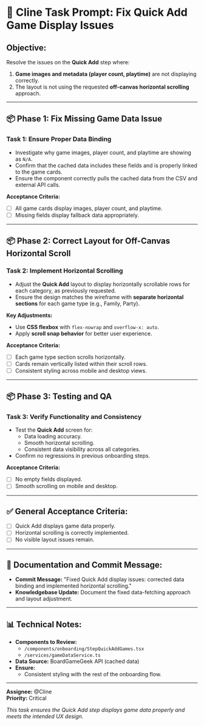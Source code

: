 # 🚀 Cline Task Prompt: Fix Quick Add Game Display Issues

## **Objective:**
Resolve the issues on the **Quick Add** step where:
1. **Game images and metadata (player count, playtime)** are not displaying correctly.
2. The layout is not using the requested **off-canvas horizontal scrolling** approach.

---

## 📦 **Phase 1: Fix Missing Game Data Issue**

### **Task 1: Ensure Proper Data Binding**
- Investigate why game images, player count, and playtime are showing as `N/A`.
- Confirm that the cached data includes these fields and is properly linked to the game cards.
- Ensure the component correctly pulls the cached data from the CSV and external API calls.

**Acceptance Criteria:**
- [ ] All game cards display images, player count, and playtime.
- [ ] Missing fields display fallback data appropriately.

---

## 📦 **Phase 2: Correct Layout for Off-Canvas Horizontal Scroll**

### **Task 2: Implement Horizontal Scrolling**
- Adjust the **Quick Add** layout to display horizontally scrollable rows for each category, as previously requested.
- Ensure the design matches the wireframe with **separate horizontal sections** for each game type (e.g., Family, Party).

**Key Adjustments:**
- Use **CSS flexbox** with `flex-nowrap` and `overflow-x: auto`.
- Apply **scroll snap behavior** for better user experience.

**Acceptance Criteria:**
- [ ] Each game type section scrolls horizontally.
- [ ] Cards remain vertically listed within their scroll rows.
- [ ] Consistent styling across mobile and desktop views.

---

## 📦 **Phase 3: Testing and QA**

### **Task 3: Verify Functionality and Consistency**
- Test the **Quick Add** screen for:
   - Data loading accuracy.
   - Smooth horizontal scrolling.
   - Consistent data visibility across all categories.
- Confirm no regressions in previous onboarding steps.

**Acceptance Criteria:**
- [ ] No empty fields displayed.
- [ ] Smooth scrolling on mobile and desktop.

---

## ✅ **General Acceptance Criteria:**
- [ ] Quick Add displays game data properly.
- [ ] Horizontal scrolling is correctly implemented.
- [ ] No visible layout issues remain.

---

## 📖 **Documentation and Commit Message:**
- **Commit Message:** "Fixed Quick Add display issues: corrected data binding and implemented horizontal scrolling."
- **Knowledgebase Update:** Document the fixed data-fetching approach and layout adjustment.

---

## 📊 **Technical Notes:**
- **Components to Review:**
   - `/components/onboarding/StepQuickAddGames.tsx`
   - `/services/gameDataService.ts`
- **Data Source:** BoardGameGeek API (cached data)
- **Ensure:**
   - Consistent styling with the rest of the onboarding flow.

---

**Assignee:** @Cline  
**Priority:** Critical

_This task ensures the Quick Add step displays game data properly and meets the intended UX design._


